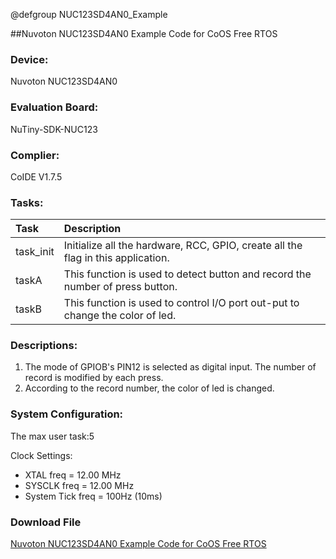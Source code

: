 @defgroup NUC123SD4AN0_Example

##Nuvoton NUC123SD4AN0 Example Code for CoOS Free RTOS

### Device: ###
Nuvoton NUC123SD4AN0

### Evaluation Board: ###
NuTiny-SDK-NUC123

### Complier: ###
CoIDE V1.7.5

### Tasks: ###

Task|Description
:--|:--
task_init|Initialize all the hardware, RCC, GPIO, create all the flag in this application.
taskA|This function is used to detect button and record the number of press button.
taskB|This function is used to control I/O port out-put to change the color of led.

### Descriptions: ###

1. The mode of GPIOB's PIN12 is selected as digital input. The number of record is modified by each press.
2. According to the record number, the color of led is changed.

### System Configuration: ###
The max user task:5

Clock Settings:

- XTAL   freq         = 12.00 MHz
- SYSCLK freq       = 12.00 MHz
- System Tick freq = 100Hz (10ms)
 
### Download File ###
[Nuvoton NUC123SD4AN0 Example Code for CoOS Free RTOS](ttp://www.coocox.org/download/downloadfile/CoOS/Demo/NUC123_CoOS1.zip)
